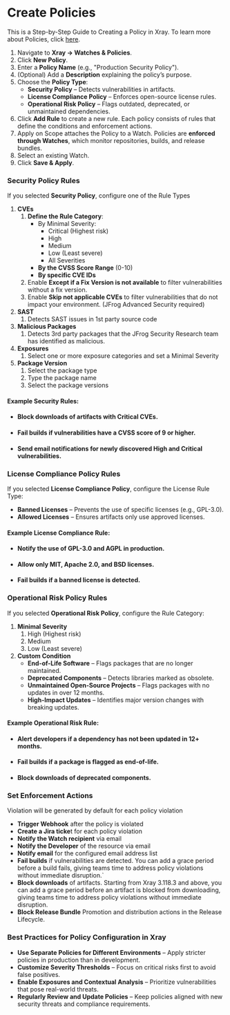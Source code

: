 # Create Policies

This is a Step-by-Step Guide to Creating a Policy in Xray. To learn more about Policies, click [here](../features-and-capabilities/sdlc-policy-mangement/).

1. Navigate to **Xray → Watches & Policies**.
2. Click **New Policy**.
3. Enter a **Policy Name** (e.g., "Production Security Policy").
4. (Optional) Add a **Description** explaining the policy’s purpose.
5. Choose the **Policy Type**:
   * **Security Policy** – Detects vulnerabilities in artifacts.
   * **License Compliance Policy** – Enforces open-source license rules.
   * **Operational Risk Policy** – Flags outdated, deprecated, or unmaintained dependencies.&#x20;
6. Click **Add Rule** to create a new rule. Each policy consists of rules that define the conditions and enforcement actions.
7. Apply on Scope attaches the Policy to a Watch. Policies are **enforced through Watches**, which monitor repositories, builds, and release bundles.
8. Select an existing Watch.
9. Click **Save & Apply**.

### **Security Policy Rules**

If you selected **Security Policy**, configure one of the Rule Types

1. **CVEs**
   1. **Define the Rule Category**:
      * By Minimal Severity:
        * Critical (Highest risk)
        * High
        * Medium
        * Low (Least severe)
        * All Severities
      * **By the CVSS Score Range** (0-10)
      * **By specific CVE IDs**
   2. Enable **Except if a Fix Version is not available** to filter vulnerabilities without a fix version.
   3. Enable **Skip not applicable CVEs** to filter vulnerabilities that do not impact your environment. (JFrog Advanced Security required)
2. **SAST**
   1. Detects SAST issues in 1st party source code
3. **Malicious Packages**
   1. Detects 3rd party packages that the JFrog Security Research team has identified as malicious.
4. **Exposures**
   1. &#x20;Select one or more exposure categories and set a Minimal Severity
5. **Package Version**
   1. Select the package type
   2. Type the package name
   3. Select the package versions&#x20;

#### **Example Security Rules:**

* #### Block downloads of artifacts with Critical CVEs.
* #### Fail builds if vulnerabilities have a CVSS score of 9 or higher.
* #### Send email notifications for newly discovered High and Critical vulnerabilities.

### **License Compliance Policy Rules**

If you selected **License Compliance Policy**, configure the License Rule Type:

* **Banned Licenses** – Prevents the use of specific licenses (e.g., GPL-3.0).
* **Allowed Licenses** – Ensures artifacts only use approved licenses.

#### **Example License Compliance Rule:**

* #### Notify the use of GPL-3.0 and AGPL in production.
* #### Allow only MIT, Apache 2.0, and BSD licenses.
* #### Fail builds if a banned license is detected.

### **Operational Risk Policy Rules**&#x20;

If you selected **Operational Risk Policy**, configure the Rule Category:

1. **Minimal Severity**
   1. High (Highest risk)
   2. Medium
   3. Low (Least severe)
2. **Custom Condition**
   * **End-of-Life Software** – Flags packages that are no longer maintained.
   * **Deprecated Components** – Detects libraries marked as obsolete.
   * **Unmaintained Open-Source Projects** – Flags packages with no updates in over 12 months.
   * **High-Impact Updates** – Identifies major version changes with breaking updates.

#### **Example Operational Risk Rule:**

* #### Alert developers if a dependency has not been updated in 12+ months.
* #### Fail builds if a package is flagged as end-of-life.
* #### Block downloads of deprecated components.

### Set Enforcement Actions

Violation will be generated by default for each policy violation

* **Trigger Webhook** after the policy is violated
* **Create a Jira ticke**t for each policy violation
* **Notify the Watch recipient** via email
* **Notify the Developer** of the resource via email
* **Notify email** for the configured email address list
* **Fail builds** if vulnerabilities are detected. You can add a grace period before a build fails, giving teams time to address policy violations without immediate disruption.\`
* **Block downloads** of artifacts. Starting from Xray 3.118.3 and above, you can add a grace period before an artifact is blocked from downloading, giving teams time to address policy violations without immediate disruption.
* **Block Release Bundle** Promotion and distribution actions in the Release Lifecycle.

### **Best Practices for Policy Configuration in Xray**

* **Use Separate Policies for Different Environments** – Apply stricter policies in production than in development.
* **Customize Severity Thresholds** – Focus on critical risks first to avoid false positives.
* **Enable Exposures and Contextual Analysis** – Prioritize vulnerabilities that pose real-world threats.
* **Regularly Review and Update Policies** – Keep policies aligned with new security threats and compliance requirements.
